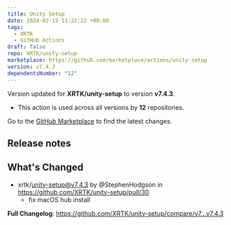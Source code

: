 ```yaml
---
title: Unity Setup
date: 2024-02-15 11:22:22 +00:00
tags:
  - XRTK
  - GitHub Actions
draft: false
repo: XRTK/unity-setup
marketplace: https://github.com/marketplace/actions/unity-setup
version: v7.4.3
dependentsNumber: "12"
---
```



Version updated for **XRTK/unity-setup** to version **v7.4.3**.
- This action is used across all versions by **12** repositories.

Go to the [GitHub Marketplace](https://github.com/marketplace/actions/unity-setup) to find the latest changes.

## Release notes

## What's Changed
* xrtk/unity-setup@v7.4.3 by @StephenHodgson in https://github.com/XRTK/unity-setup/pull/30
  - fix macOS hub install

**Full Changelog**: https://github.com/XRTK/unity-setup/compare/v7...v7.4.3
